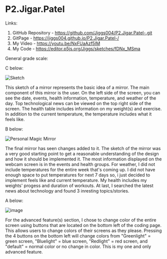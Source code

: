 # P2.Jigar.Patel

Links:
1. GitHub Repository - https://github.com/Jiggs004/P2.Jigar.Patel-.git
2. GitPage - https://jiggs004.github.io/P2.Jigar.Patel-/
3. My Video - https://youtu.be/NxFUaAzf5IM
4. My Code - https://editor.p5js.org/Jiggs/sketches/fDNx_MSma

General grade scale:

C below:

![Sketch](https://user-images.githubusercontent.com/93454693/202386889-437ccd91-a9db-4cbd-bc88-74995340e4f4.png)

This sketch of a mirror represents the basic idea of a mirror. The main component of this mirror is the user. On the left side of the screen, you can see the date, events, health information, temperature, and weather of the day. Top technological news can be viewed on the top right side of the screen. The health table includes information on my weight(s) and exercise. In addition to the current temperature, the temperature includes what it feels like.

B below:

![Personal Magic Mirror](https://user-images.githubusercontent.com/93454693/202359338-b6581bd7-e238-497f-81bc-c3fcb0bfdb9f.gif)

The final mirror has seen changes added to it. The sketch of the mirror was a very good starting point to get a reasonable understanding of the design and how it should be implemented it. The most information displayed on the webcam screen is in the events and health groups. For weather, I did not include temperatures for the entire week that's coming up. I did not have enough space to put temperatures for next 7 days so, i just decided to implement feels like and current temperature. My health includes my weights' progess and duration of workouts. At last, I searched the latest news about technology and found 3 inresting topics/stories.

A below:

![image](https://user-images.githubusercontent.com/93454693/202371164-4ee2951f-38ca-4958-bd2d-f426197587f2.png)

For the advanced feature(s) section, I chose to change color of the entire screen using buttons that are located on the bottom left of the coding page. This allows users to change colors of their screens as they please. Pressing the 4 buttons on the bottom left will change colors from "Greenlight" = green screen, "Bluelight" = blue screen, "Redlight" = red screen, and "default" = normal color or no change in color. This is my one and only advanced feature.
